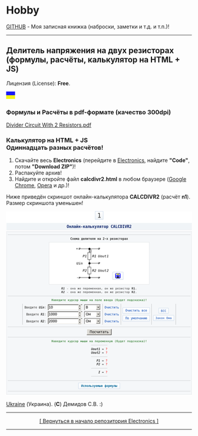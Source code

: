 # Hobby
[GITHUB](https://github.com) - Моя записная книжка (наброски, заметки и т.д. и т.п.)!

<hr>

## Делитель напряжения на двух резисторах<br>(формулы, расчёты, калькулятор на HTML + JS)

Лицензия (License): **Free**.

![](https://github.com/drilnet/electronics/blob/master/UA.png)

### Формулы и Расчёты в pdf-формате (качество 300dpi)

[Divider Circuit With 2 Resistors.pdf](https://github.com/drilnet/electronics/blob/master/Divider%20by%20R1%20and%20R2%20(formulas%2C%20calculations%2C%20HTML%20%2B%20JavaScript%20calculator)/Divider%20Circuit%20With%202%20Resistors.pdf "Формулы и Расчёты")

### Калькулятор на HTML + JS<br>Одиннадцать разных расчётов!

1. Скачайте весь **Electronics** (перейдите в [Electronics](https://github.com/drilnet/electronics "Ctrl + Левой кнопкой мыши по ссылке! Откроется в новой вкладке!"), найдите **"Code"**, потом **"Download ZIP"**)!
2. Распакуйте архив!
3. Найдите и откройте файл **calcdivr2.html** в любом браузере ([Google Chrome](https://www.google.com/intl/ru/chrome/ "Ctrl + Левой кнопкой мыши по ссылке! Откроется в новой вкладке!"), [Opera](https://www.opera.com/ru/download "Ctrl + Левой кнопкой мыши по ссылке! Откроется в новой вкладке!") и др.)!

Ниже приведён скриншот онлайн-калькулятора **CALCDIVR2** (расчёт **n1**).
<br>
Размер скриншота уменьшен!

![](https://github.com/drilnet/electronics/blob/master/Divider%20by%20R1%20and%20R2%20(formulas%2C%20calculations%2C%20HTML%20%2B%20JavaScript%20calculator)/Screenshot%201.png "(C) Демидов С.В.")

[Ukraine](https://en.wikipedia.org/wiki/Ukraine) (Украина). (**C**) Демидов С.В. :)

<hr>

<div align="center">
<a href="https://github.com/drilnet/electronics">
[ Вернуться в начало репозитория Electronics ]
</a>
</div>

<hr>
